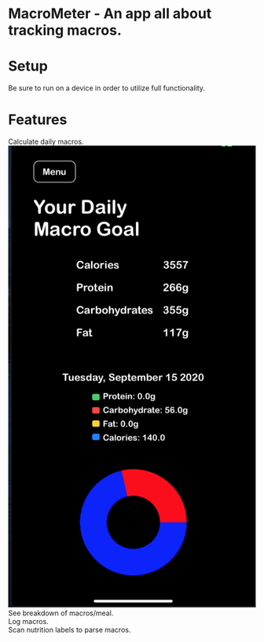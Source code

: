 # MacroMeter - An app all about tracking macros.
# Setup
  Be sure to run on a device in order to utilize full functionality.
  
# Features

Calculate daily macros.
![alt text](https://github.com/LuqKhan/MacroMeter/blob/master/MacroMeter/DailyMacros.png)    
See breakdown of macros/meal.  
Log macros.  
Scan nutrition labels to parse macros.  
